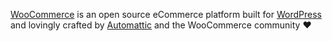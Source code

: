 [WooCommerce](https://wordpress.org/plugins/woocommerce/) is an open source eCommerce platform built for [WordPress](https://wordpress.org/) and lovingly crafted by [Automattic](https://automattic.com/) and the WooCommerce community ❤